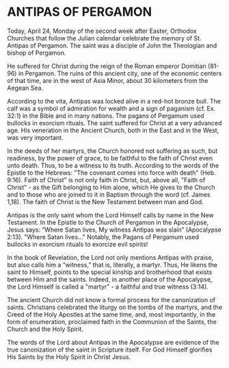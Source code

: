 # ANTIPAS OF PERGAMON

Today, April 24, Monday of the second week after Easter, Orthodox Churches that follow the Julian calendar celebrate the memory of St. Antipas of Pergamon. The saint was a disciple of John the Theologian and bishop of Pergamon.

He suffered for Christ during the reign of the Roman emperor Domitian (81-96) in Pergamon. The ruins of this ancient city, one of the economic centers of that time, are in the west of Asia Minor, about 30 kilometers from the Aegean Sea.

According to the vita, Antipas was locked alive in a red-hot bronze bull. The calf was a symbol of admiration for wealth and a sign of paganism (cf. Ex. 32:1) in the Bible and in many nations. The pagans of Pergamum used bullocks in exorcism rituals. The saint suffered for Christ at a very advanced age. His veneration in the Ancient Church, both in the East and in the West, was very important.

In the deeds of her martyrs, the Church honored not suffering as such, but readiness, by the power of grace, to be faithful to the faith of Christ even unto death. Thus, to be a witness to its truth. According to the words of the Epistle to the Hebrews: "The covenant comes into force with death" (Heb. 9:16). Faith of Christ" is not only faith in Christ, but, above all, "Faith of Christ" - as the Gift belonging to Him alone, which He gives to the Church and to those who are joined to it in Baptism through the word (cf. James 1,18). The faith of Christ is the New Testament between man and God.

Antipas is the only saint whom the Lord Himself calls by name in the New Testament. In the Epistle to the Church of Pergamon in the Apocalypse, Jesus says: “Where Satan lives, My witness Antipas was slain” (Apocalypse 2:13). "Where Satan lives..." Notably, the Pagans of Pergamum used bullocks in exorcism rituals to exorcize evil spirits!

In the book of Revelation, the Lord not only mentions Antipas with praise, but also calls him a “witness,” that is, literally, a martyr. Thus, He likens the saint to Himself, points to the special kinship and brotherhood that exists between Him and the saints. Indeed, in another place of the Apocalypse, the Lord Himself is called a "martyr" - a faithful and true witness (3:14).

The ancient Church did not know a formal process for the canonization of saints. Christians celebrated the liturgy on the tombs of the martyrs, and the Сreed of the Holy Apostles at the same time, and, most importantly, in the form of enumeration, proclaimed faith in the Communion of the Saints, the Church and the Holy Spirit.

The words of the Lord about Antipas in the Apocalypse are evidence of the true canonization of the saint in Scripture itself. For God Himself glorifies His Saints by the Holy Spirit in Christ Jesus.
